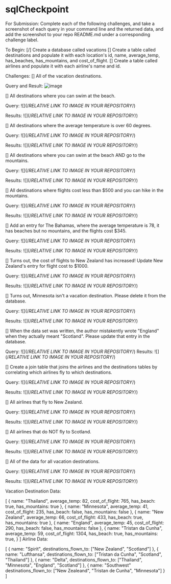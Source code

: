 # sqlCheckpoint

For Submission:
Complete each of the following challenges, and take a screenshot of each query in your command line and the returned data, and add the screenshot to your repo README.md under a corresponding challenge label.

To Begin:
[/] Create a database called vacations
[] Create a table called destinations and populate it with each location's id, name, average_temp, has_beaches, has_mountains, and cost_of_flight.
[] Create a table called airlines and populate it with each airline's name and id.

Challenges:
[] All of the vacation destinations.

Query and Result:
![image](https://user-images.githubusercontent.com/27661560/139325296-648b932f-0f81-4fb9-92dc-c3f48d237b82.png)

[] All destinations where you can swim at the beach.

Query: ![](/*RELATIVE LINK TO IMAGE IN YOUR REPOSITORY*/)

Results: ![](/*RELATIVE LINK TO IMAGE IN YOUR REPOSITORY*/)

[] All destinations where the average temperature is over 60 degrees.

Query: ![](/*RELATIVE LINK TO IMAGE IN YOUR REPOSITORY*/)

Results: ![](/*RELATIVE LINK TO IMAGE IN YOUR REPOSITORY*/)

[] All destinations where you can swim at the beach AND go to the mountains.

Query: ![](/*RELATIVE LINK TO IMAGE IN YOUR REPOSITORY*/)

Results: ![](/*RELATIVE LINK TO IMAGE IN YOUR REPOSITORY*/)

[] All destinations where flights cost less than $500 and you can hike in the mountains.

Query: ![](/*RELATIVE LINK TO IMAGE IN YOUR REPOSITORY*/)

Results: ![](/*RELATIVE LINK TO IMAGE IN YOUR REPOSITORY*/)

[] Add an entry for The Bahamas, where the average temperature is 78, it has beaches but no mountains, and the flights cost $345.

Query: ![](/*RELATIVE LINK TO IMAGE IN YOUR REPOSITORY*/)

Results: ![](/*RELATIVE LINK TO IMAGE IN YOUR REPOSITORY*/)

[] Turns out, the cost of flights to New Zealand has increased! Update New Zealand's entry for flight cost to $1000.

Query: ![](/*RELATIVE LINK TO IMAGE IN YOUR REPOSITORY*/)

Results: ![](/*RELATIVE LINK TO IMAGE IN YOUR REPOSITORY*/)

[] Turns out, Minnesota isn't a vacation destination. Please delete it from the database.

Query: ![](/*RELATIVE LINK TO IMAGE IN YOUR REPOSITORY*/)

Results: ![](/*RELATIVE LINK TO IMAGE IN YOUR REPOSITORY*/)

[] When the data set was written, the author mistakently wrote "England" when they actually meant "Scotland". Please update that entry in the database.

Query: ![](/*RELATIVE LINK TO IMAGE IN YOUR REPOSITORY*/)
Results: ![](/*RELATIVE LINK TO IMAGE IN YOUR REPOSITORY*/)

[] Create a join table that joins the airlines and the destinations tables by correlating which airlines fly to which destinations.

Query: ![](/*RELATIVE LINK TO IMAGE IN YOUR REPOSITORY*/)

Results: ![](/*RELATIVE LINK TO IMAGE IN YOUR REPOSITORY*/)

[] All airlines that fly to New Zealand.

Query: ![](/*RELATIVE LINK TO IMAGE IN YOUR REPOSITORY*/)

Results: ![](/*RELATIVE LINK TO IMAGE IN YOUR REPOSITORY*/)

[] All airlines that do NOT fly to Scotland.

Query: ![](/*RELATIVE LINK TO IMAGE IN YOUR REPOSITORY*/)

Results: ![](/*RELATIVE LINK TO IMAGE IN YOUR REPOSITORY*/)

[] All of the data for all vacation destinations.

Query: ![](/*RELATIVE LINK TO IMAGE IN YOUR REPOSITORY*/)

Results: ![](/*RELATIVE LINK TO IMAGE IN YOUR REPOSITORY*/)


Vacation Destination Data:

[
    {
        name: "Thailand",
        average_temp: 82,
        cost_of_flight: 765,
        has_beach: true,
        has_mountains: true
    },
    {
        name: "Minnesota",
        average_temp: 41,
        cost_of_flight: 235,
        has_beach: false,
        has_mountains: false
    },
    {
        name: "New Zealand",
        average_temp: 66,
        cost_of_flight: 433,
        has_beach: true,
        has_mountains: true
    },
    {
        name: "England",
        average_temp: 45,
        cost_of_flight: 290,
        has_beach: false,
        has_mountains: false
    },
    {
        name: "Tristan da Cunha",
        average_temp: 59,
        cost_of_flight: 1304,
        has_beach: true,
        has_mountains: true,
    }
]
Airline Data:

[
  {
    name: "Spirit",
    destinations_flown_to: ["New Zealand", "Scotland"]
  },
  {
    name: "Lufthansa",
    destinations_flown_to: ["Tristan da Cunha", "Scotland", "Thailand"]
  },
  {
    name: "Delta",
    destinations_flown_to: ["Thailand", "Minnesota", "England", "Scotland"]
  },
  {
    name: "Southwest"
    destinations_flown_to: ["New Zealeand", "Tristan de Cunha", "Minnesota"]
  }
]
